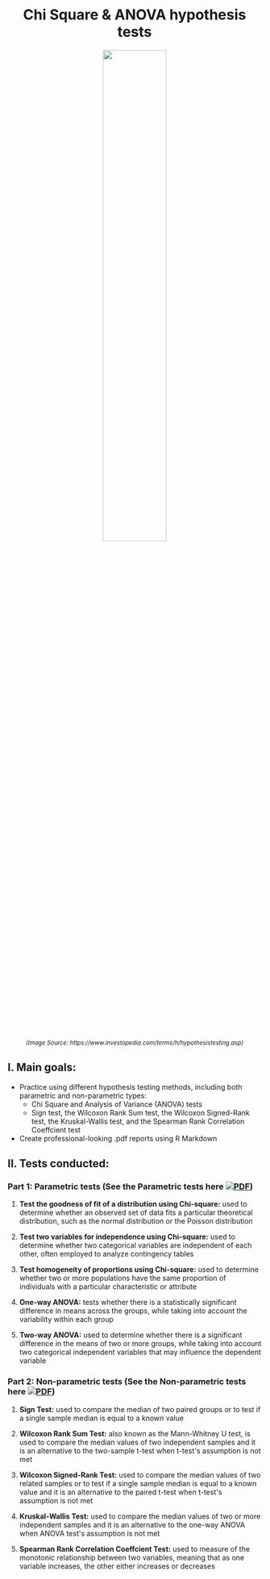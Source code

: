 <h1 align="center">
Chi Square & ANOVA hypothesis tests
</h1>

<p align="center">
<img src="https://www.investopedia.com/thmb/jgSEMXKV6NiQsbOGPw_ptsWtp8c=/750x0/filters:no_upscale():max_bytes(150000):strip_icc():format(webp)/Term-Definitions_hypothesistesting-4981dc2cf6024d7ca9f5497ab86cee73.jpg" alt="" title="" width="50%" height="50%">
</p>
<p align="center">
<i><sub>(Image Source: https://www.investopedia.com/terms/h/hypothesistesting.asp)</sub></i>
</p>

## I. Main goals:
- Practice using different hypothesis testing methods, including both parametric and non-parametric types:
    - Chi Square and Analysis of Variance (ANOVA) tests
    - Sign test, the Wilcoxon Rank Sum test, the Wilcoxon Signed-Rank test, the Kruskal-Wallis test, and the Spearman Rank Correlation Coeffcient test
- Create professional-looking .pdf reports using R Markdown

## II. Tests conducted:
### Part 1: Parametric tests <b>(See the Parametric tests here [![PDF](https://img.shields.io/badge/click%20to%20open-PDF-darkred)](https://github.com/namhaivu173/Hypothesis_testing/blob/main/ChiSquare_Anova.pdf))<br></b>
1. <b>Test the goodness of fit of a distribution using Chi-square:</b> used to determine whether an observed set of data fits a particular theoretical distribution, such as the normal distribution or the Poisson distribution

2. <b>Test two variables for independence using Chi-square:</b> used to determine whether two categorical variables are independent of each other, often employed to analyze contingency tables

3. <b>Test homogeneity of proportions using Chi-square:</b> used to determine whether two or more populations have the same proportion of individuals with a particular characteristic or attribute

4. <b>One-way ANOVA:</b> tests whether there is a statistically significant difference in means across the groups, while taking into account the variability within each group

5. <b>Two-way ANOVA:</b> used to determine whether there is a significant difference in the means of two or more groups, while taking into account two categorical independent variables that may influence the dependent variable

### Part 2: Non-parametric tests <b>(See the Non-parametric tests here [![PDF](https://img.shields.io/badge/click%20to%20open-PDF-darkred)](https://github.com/namhaivu173/Hypothesis_testing/blob/main/Nonparametric_tests.pdf))<br></b>
1. <b>Sign Test:</b> used to compare the median of two paired groups or to test if a single sample median is equal to a known value

2. <b>Wilcoxon Rank Sum Test:</b> also known as the Mann-Whitney U test, is used to compare the median values of two independent samples and it is an alternative to the two-sample t-test when t-test's assumption is not met

3. <b>Wilcoxon Signed-Rank Test:</b> used to compare the median values of two related samples or to test if a single sample median is equal to a known value and it is an alternative to the paired t-test when t-test's assumption is not met

4. <b>Kruskal-Wallis Test:</b> used to compare the median values of two or more independent samples and it is an alternative to the one-way ANOVA when ANOVA test's assumption is not met

5. <b>Spearman Rank Correlation Coeffcient Test:</b> used to measure of the monotonic relationship between two variables, meaning that as one variable increases, the other either increases or decreases
